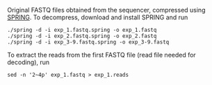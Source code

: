 Original FASTQ files obtained from the sequencer, compressed using [SPRING](https://github.com/shubhamchandak94/Spring/). To decompress, download and install SPRING and run
```
./spring -d -i exp_1.fastq.spring -o exp_1.fastq
./spring -d -i exp_2.fastq.spring -o exp_2.fastq
./spring -d -i exp_3-9.fastq.spring -o exp_3-9.fastq
```

To extract the reads from the first FASTQ file (read file needed for decoding), run
```
sed -n '2~4p' exp_1.fastq > exp_1.reads 
```
